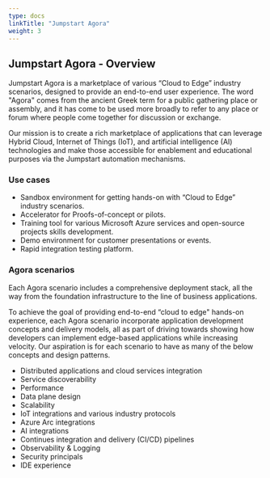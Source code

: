 ```yaml
---
type: docs
linkTitle: "Jumpstart Agora"
weight: 3
---
```


## Jumpstart Agora - Overview

Jumpstart Agora is a marketplace of various “Cloud to Edge” industry scenarios, designed to provide an end-to-end user experience. The word "Agora" comes from the ancient Greek term for a public gathering place or assembly, and it has come to be used more broadly to refer to any place or forum where people come together for discussion or exchange.

Our mission is to create a rich marketplace of applications that can leverage Hybrid Cloud, Internet of Things (IoT), and artificial intelligence (AI) technologies and make those accessible for enablement and educational purposes via the Jumpstart automation mechanisms.

### Use cases

- Sandbox environment for getting hands-on with “Cloud to Edge” industry scenarios.
- Accelerator for Proofs-of-concept or pilots.
- Training tool for various Microsoft Azure services and open-source projects skills development.
- Demo environment for customer presentations or events.
- Rapid integration testing platform.

### Agora scenarios

Each Agora scenario includes a comprehensive deployment stack, all the way from the foundation infrastructure to the line of business applications.

To achieve the goal of providing end-to-end “cloud to edge" hands-on experience, each Agora scenario incorporate application development concepts and delivery models, all as part of driving towards showing how developers can implement edge-based applications while increasing velocity. Our aspiration is for each scenario to have as many of the below concepts and design patterns.

- Distributed applications and cloud services integration
- Service discoverability
- Performance
- Data plane design
- Scalability
- IoT integrations and various industry protocols
- Azure Arc integrations
- AI integrations
- Continues integration and delivery (CI/CD) pipelines
- Observability & Logging
- Security principals
- IDE experience